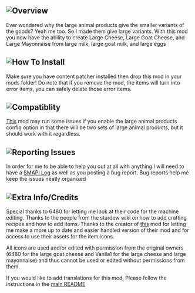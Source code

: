 ## ![Overview](https://i.imgur.com/0PPnuQJ.png)
Ever wondered why the large animal products give the smaller variants of the goods? Yeah me too. So I made them give large variants. With this mod you now have the ability to create Large Cheese, Large Goat Cheese, and Large Mayonnaise from large milk, large goat milk, and large eggs
## ![How To Install](https://i.imgur.com/RK7MTYt.png)
Make sure you have content patcher installed then drop this mod in your mods folder! Do note that if you remove the mod, the items will turn into error items, you can safely delete those error items.
## ![Compatiblity](https://i.imgur.com/b6c2IjM.png)﻿﻿
[This](https://www.nexusmods.com/stardewvalley/mods/23386) mod may run some issues if you enable the large animal products config option in that there will be two sets of large animal products, but it should work with it regardless.
## ![Reporting Issues](https://i.imgur.com/prY2LJu.png)﻿
In order for me to be able to help you out at all with anything I will need to have a [SMAPI Log](https://smapi.io/log) as well as you posting a bug report. Bug reports help me keep the issues neatly organized
## ![Extra Info/Credits](https://i.imgur.com/3IoxJ6a.png)
Special thanks to ﻿6480 for letting me look at their code for the machine editing.
Thanks to the people from the stardew wiki on how to add crafting recipes and how to add items.
Thanks to the creator of [this](https://www.nexusmods.com/stardewvalley/mods/26645) mod for letting me make a more up to date and easier handled version of their mod and for access to use their assets for the item icons.

All icons are used and/or edited with permission from the original owners (6480 for the large goat cheese and Vanlla1 for the large cheese and large mayonnaise) and thus cannot be used or edited without permissions from them.

If you would like to add translations for this mod, Please follow the instructions in the [main README](https://github.com/N3rdGirl/Stardew-Mods/blob/main/README.md)
